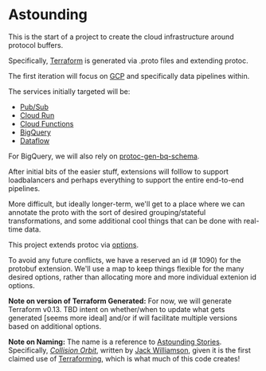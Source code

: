 # Astounding

This is the start of a project to create the cloud infrastructure around protocol buffers.  

Specifically, [Terraform](https://www.terraform.io/) is generated via .proto files and extending protoc.  

The first iteration will focus on [GCP](https://cloud.google.com/) and specifically data pipelines within.  

The services initially targeted will be:
* [Pub/Sub](https://cloud.google.com/pubsub)
* [Cloud Run](https://cloud.google.com/run)
* [Cloud Functions](https://cloud.google.com/functions)
* [BigQuery](https://cloud.google.com/bigquery)
* [Dataflow](https://cloud.google.com/dataflow)

For BigQuery, we will also rely on [protoc-gen-bq-schema](https://github.com/GoogleCloudPlatform/protoc-gen-bq-schema).

After initial bits of the easier stuff, extensions will folllow to support loadbalancers and perhaps everything to support the entire end-to-end pipelines.  

More difficult, but ideally longer-term, we'll get to a place where we can annotate the proto with the sort of desired grouping/stateful transformations, and some additional cool things that can be done with real-time data.  

This project extends protoc via [options](https://developers.google.com/protocol-buffers/docs/proto3#options).  

To avoid any future conflicts, we have a reserved an id (# 1090) for the protobuf extension.  We'll use a map to keep things flexible for the many desired options, rather than allocating more and more individual extenion id options.  
  
  
**Note on version of Terraform Generated:**
For now, we will generate Terraform v0.13.  TBD intent on whether/when to update what gets generated [seems more ideal]  and/or if will facilitate multiple versions based on additional options.  
  

**Note on Naming:**
The name is a reference to [Astounding Stories](https://en.wikipedia.org/wiki/Analog_Science_Fiction_and_Fact).   Specifically, [*Collision Orbit*](https://en.wikipedia.org/wiki/Collision_Orbit), written by [Jack Williamson](https://en.wikipedia.org/wiki/Jack_Williamson), given it is the first claimed use of [Terraforming](https://en.wikipedia.org/wiki/Terraforming), which is what much of this code creates!  
